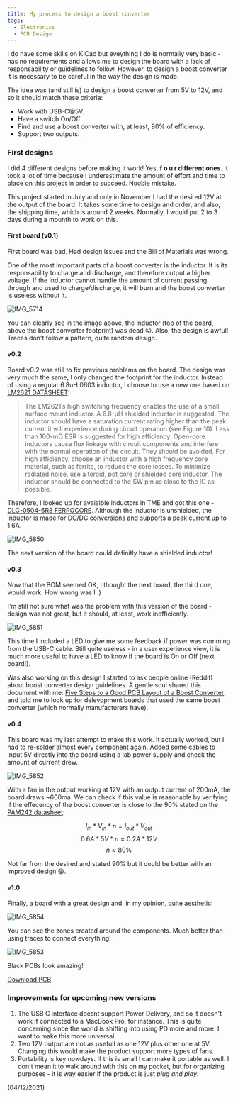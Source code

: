 ```yaml
---
title: My process to design a boost converter
tags:
  - Electronics
  - PCB Design
---
```


I do have some skills on KiCad but eveything I do is normally very basic - has no requirements and allows me to design the board with a lack of responsability or guidelines to follow.
However, to design a boost converter it is necessary to be careful in the way the design is made.

The idea was (and still is) to design a boost converter from 5V to 12V, and so it should match these criteria:

* Work with USB-C@5V.
* Have a switch On/Off.
* Find and use a boost converter with, at least, 90% of efficiency.
* Support two outputs.

### First designs

I did 4 different designs before making it work! Yes, **f o u r different ones**. It took a lot of time because I underestimate the amount of effort and time to place on this project in order to succeed. Noobie mistake.

This project started in July and only in November I had the desired 12V at the output of the board. It takes some time to design and order, and also, the shipping time, which is around 2 weeks. Normally, I would put 2 to 3 days during a mounth to work on this.

#### First board (v0.1)

First board was bad. Had design issues and the Bill of Materials was wrong.

One of the most important parts of a boost converter is the inductor. It is its responsability to charge and discharge, and therefore output a higher voltage. If the inductor cannot handle the amount of current passing through and used to charge/discharge, it will burn and the boost converter is useless without it.

![IMG_5714](img/IMG_5714.jpg)

You can clearly see in the image above, the inductor (top of the board, above the boost converter footprint) was dead 😛.
Also, the design is awful! Traces don't follow a pattern, quite random design.

#### v0.2

Board v0.2 was still to fix previous problems on the board.
The design was very much the same, I only changed the footprint for the inductor. Instead of using a regular 6.8uH 0603 inductor, I choose to use a new one based on [LM2621 DATASHEET](https://www.ti.com/lit/ds/symlink/lm2621.pdf):

> The LM2621’s high switching frequency enables the use of a small surface mount inductor. A 6.8-µH shielded
inductor is suggested. The inductor should have a saturation current rating higher than the peak current it will
experience during circuit operation (see Figure 10). Less than 100-mΩ ESR is suggested for high efficiency.
Open-core inductors cause flux linkage with circuit components and interfere with the normal operation of the
circuit. They should be avoided. For high efficiency, choose an inductor with a high frequency core material, such
as ferrite, to reduce the core losses. To minimize radiated noise, use a toroid, pot core or shielded core inductor.
The inductor should be connected to the SW pin as close to the IC as possible.

Therefore, I looked up for avaialble inductors in TME and got this one - [DLG-0504-6R8 FERROCORE](https://www.tme.eu/se/en/details/dlg-0504-6r8/smd-power-inductors/ferrocore/). Although the inductor is unshielded, the inductor is made for DC/DC conversions and supports a peak current up to 1.6A.

![IMG_5850](img/IMG_5850.jpg)

The next version of the board could definitly have a shielded inductor!

#### v0.3

Now that the BOM seemed OK, I thought the next board, the third one, would work. How wrong was I :)

I'm still not sure what was the problem with this version of the board - design was not great, but it should, at least, work inefficiently.

![IMG_5851](img/IMG_5851.jpg)

This time I included a LED to give me some feedback if power was comming from the USB-C cable. Still quite useless - in a user experience view, it is much more useful to have a LED to know if the board is On or Off (next board!).

Was also working on this design I started to ask people online (Reddit) about boost converter design guidelines. A gentle soul shared this document with me: [Five Steps to a Good PCB Layout of a Boost Converter](https://www.ti.com/lit/an/slva773/slva773.pdf?ts=1638615191009&ref_url=https%253A%252F%252Fwww.google.com%252F) and told me to look up for delevopment boards that used the same boost converter (which normally manufacturers have).

#### v0.4

This board was my last attempt to make this work. It actually worked, but I had to re-solder almost every component again. Added some cables to input 5V directly into the board using a lab power supply and check the amount of current drew.

![IMG_5852](img/IMG_5852.jpg)

With a fan in the output working at 12V with an output current of 200mA, the board draws ~600ma.
We can check if this value is reasonable by verifying if the effecency of the boost converter is close to the 90% stated on the [PAM242 datasheet](https://www.diodes.com/assets/Datasheets/PAM2421_22_23.pdf):

$$I_{in} * V_{in} * n = I_{out} * V_{out}$$
$$0.6A * 5V * n = 0.2A * 12V$$
$$n \approx 80\%$$

Not far from the desired and stated 90% but it could be better with an improved design 😁.

#### v1.0

Finally, a board with a great design and, in my opinion, quite aesthetic!

![IMG_5854](img/IMG_5854.jpg)

You can see the zones created around the components. Much better than using traces to connect everything!

![IMG_5853](img/IMG_5853.jpg)

Black PCBs look amazing!

<a class="button is-rounded is-primary" href="/download/BoostConverterV1_0.zip" download="BoostConverterV1_0.zip">Download PCB</a>

### Improvements for upcoming new versions

1. The USB C interface doesnt support Power Delivery, and so it doesn't work if connected to a MacBook Pro, for instance. This is quite concerning since the world is shifting into using PD more and more. I want to make this more universal.
2. Two 12V output are not as usefull as one 12V plus other one at 5V. Changing this would make the product support more types of fans.
3. Portability is key nowdays. If this is small I can make it portable as well. I don't mean it to walk around with this on my pocket, but for organizing purposes - it is way easier if the product is just _plug and play_.

(04/12/2021)

<!-- ### Update and foreshadowing of the new upcoming version of the board

I plan to go more premium and make it more fearture-rich. Of course, it will also increase the cost of the Bill of Materials and the complexity of the board.
But, in the end, according to my vision, the product will be way better and more useful.

**Power Delivery** is something that the board will **NEVER SUPPORT** - it is meaningless. The cost and complexity of the power delivery is way too high to pay off.

On the other side, portability is something that, done in the right way, omits the need to support Power Delivery. As it doesnt need to be plugged all the time, it doesnt really need to support so many _protocols_ or cables. Therefore, the plan is to use a capable battery to output, at least, 1Ah (maybe I'll go for the 18650 lithium batteries).

Based on tbe calcultations for the 3.7 to 5V boost converter, the choosen one (xxxx) should be able to output 5V at a maximum of 700mA (3.2V) or 900mA (4.2V). Eveything depends on the baterry output power (would like to go for the values stated before, close to 1Ah but might be necessary to be more depending on the efficency of the boost converter) but these are the absolute maximum values that the board is capable to provide at the respective outputs.
In short, it all depends on the inductor peak current, how low is the voltage at the input, how much power can the battery provide and how great is the efficency of the boost converter. -->


